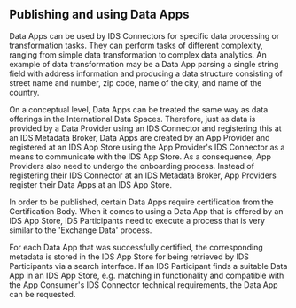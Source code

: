## Publishing and using Data Apps

Data Apps can be used by IDS Connectors for specific data processing or transformation tasks. They can perform tasks of different complexity, ranging from simple data transformation to complex data analytics. An example of data transformation may be a Data App parsing a single string field with address information and producing a data structure consisting of street name and number, zip code, name of the city, and name of the country.

On a conceptual level, Data Apps can be treated the same way as data offerings in the International Data Spaces. Therefore, just as data is provided by a Data Provider using an IDS Connector and registering this at an IDS Metadata Broker, Data Apps are created by an App Provider and registered at an IDS App Store using the App Provider's IDS Connector as a means to communicate with the IDS App Store. As a consequence, App Providers also need to undergo the onboarding process. Instead of registering their IDS Connector at an IDS Metadata Broker, App Providers register their Data Apps at an IDS App Store.

In order to be published, certain Data Apps require certification from the Certification Body. When it comes to using a Data App that is offered by an IDS App Store, IDS Participants need to execute a process that is very similar to the 'Exchange Data' process.

For each Data App that was successfully certified, the corresponding metadata is stored in the IDS App Store for being retrieved by IDS Participants via a search interface. If an IDS Participant finds a suitable Data App in an IDS App Store, e.g. matching in functionality and compatible with the App Consumer's IDS Connector technical requirements, the Data App can be requested.
